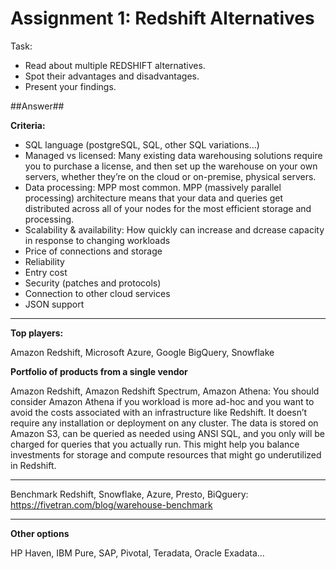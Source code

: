 # Assignment 1: Redshift Alternatives

Task:

- Read about multiple REDSHIFT alternatives. 
- Spot their advantages and disadvantages. 
- Present your findings.

##Answer##

**Criteria:** 

-  SQL language (postgreSQL, SQL, other SQL variations...)
-  Managed vs licensed: Many existing data warehousing solutions require you to purchase a license, and then set up the warehouse on your own servers, whether they’re on the cloud or on-premise, physical servers.
-  Data processing: MPP most common. MPP (massively parallel processing) architecture means that your data and queries get distributed across all of your nodes for the most efficient storage and processing.
-  Scalability & availability: How quickly can increase and dcrease capacity in response to changing workloads
-  Price of connections and storage
-  Reliability
-  Entry cost
-  Security (patches and protocols)
-  Connection to other cloud services
-  JSON support

---

**Top players:** 

Amazon Redshift, Microsoft Azure, Google BigQuery, Snowflake

**Portfolio of products from a single vendor**

Amazon Redshift, Amazon Redshift Spectrum, 
Amazon Athena: You should consider Amazon Athena if you workload is more ad-hoc and you want to avoid the costs associated with an infrastructure like Redshift. It doesn’t require any installation or deployment on any cluster. The data is stored on Amazon S3, can be queried as needed using ANSI SQL, and you only will be charged for queries that you actually run. This might help you balance investments for storage and compute resources that might go underutilized in Redshift.

---

Benchmark Redshift, Snowflake, Azure, Presto, BiQguery: <https://fivetran.com/blog/warehouse-benchmark>

---

**Other options** 

HP Haven, IBM Pure, SAP, Pivotal, Teradata, Oracle Exadata...


